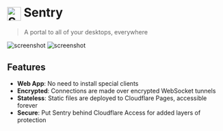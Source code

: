<h1><img src="https://github.com/user-attachments/assets/9f5d8a63-797a-47a9-a34b-e067ab526cc6" alt="Sentry logo" height="32" valign="middle" /> Sentry</h1>

> A portal to all of your desktops, everywhere

![screenshot](https://github.com/user-attachments/assets/f1db2162-be5b-43b8-b5ba-048956371518#gh-light-mode-only)
![screenshot](https://github.com/user-attachments/assets/751d3851-bf25-4e31-9f3b-ea23d894c7fb#gh-dark-mode-only)

## Features
- **Web App**: No need to install special clients
- **Encrypted**: Connections are made over encrypted WebSocket tunnels
- **Stateless**: Static files are deployed to Cloudflare Pages, accessible forever
- **Secure**: Put Sentry behind Cloudflare Access for added layers of protection
